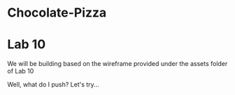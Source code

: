 # Chocolate-Pizza

# Lab 10

We will be building based on the wireframe provided under the assets folder of Lab 10


Well, what do I push? Let's try...